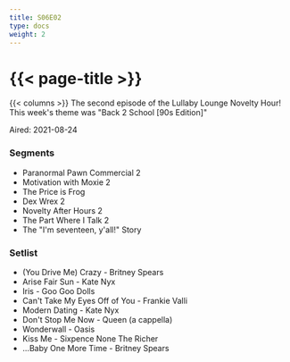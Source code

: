 ```yaml
---
title: S06E02
type: docs
weight: 2
---
```


# {{< page-title >}}

{{< columns >}}
The second episode of the Lullaby Lounge Novelty Hour!  This week's theme was "Back 2 School [90s Edition]"

Aired: 2021-08-24

### Segments
* Paranormal Pawn Commercial 2
* Motivation with Moxie 2
* The Price is Frog
* Dex Wrex 2
* Novelty After Hours 2
* The Part Where I Talk 2
* The "I'm seventeen, y'all!" Story


### Setlist
* (You Drive Me) Crazy - Britney Spears
* Arise Fair Sun - Kate Nyx
* Iris - Goo Goo Dolls 
* Can't Take My Eyes Off of You - Frankie Valli
* Modern Dating - Kate Nyx
* Don't Stop Me Now - Queen (a cappella)
* Wonderwall - Oasis
* Kiss Me - Sixpence None The Richer
* ...Baby One More Time - Britney Spears
